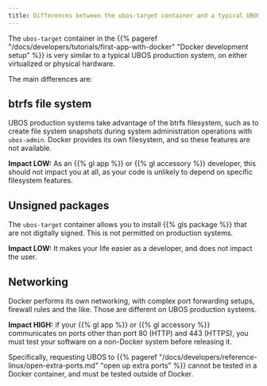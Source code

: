 ```yaml
---
title: Differences between the ubos-target container and a typical UBOS production system
---
```


The `ubos-target` container in the
{{% pageref "/docs/developers/tutorials/first-app-with-docker" "Docker development setup" %}}
is very similar to a typical UBOS production system, on either virtualized
or physical hardware.

The main differences are:

## btrfs file system

UBOS production systems take advantage of the btrfs filesystem, such as
to create file system snapshots during system administration operations with
`ubos-admin`. Docker provides its own filesystem, and so these features are
not available.

**Impact LOW:** As an {{% gl app %}} or {{% gl accessory %}} developer, this should not
impact you at all, as your code is unlikely to depend on specific filesystem
features.

## Unsigned packages

The `ubos-target` container allows you to install {{% gls package %}}
that are not digitally signed. This is not permitted on production systems.

**Impact LOW:** It makes your life easier as a developer, and does not impact
the user.

## Networking

Docker performs its own networking, with complex port forwarding setups,
firewall rules and the like. Those are different on UBOS production systems.

**Impact HIGH:** if your {{% gl app %}} or {{% gl accessory %}} communicates on ports
other than port 80 (HTTP) and 443 (HTTPS), you must test your software
on a non-Docker system before releasing it.

Specifically, requesting UBOS to
{{% pageref "/docs/developers/reference-linux/open-extra-ports.md" "open up extra ports" %}}
cannot be tested in a Docker container, and must be tested outside of Docker.
